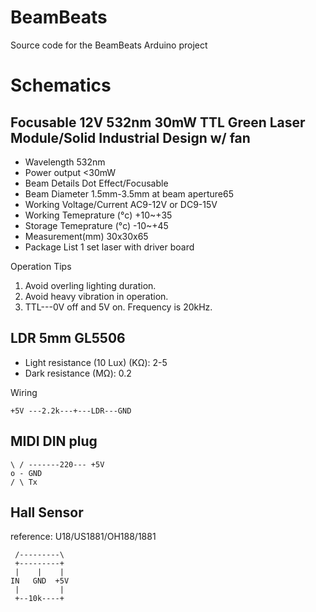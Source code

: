 # BeamBeats
Source code for the BeamBeats Arduino project

# Schematics

## Focusable 12V 532nm 30mW TTL Green Laser Module/Solid Industrial Design w/ fan

- Wavelength	532nm
- Power output <30mW
- Beam Details	 Dot Effect/Focusable
- Beam Diameter	1.5mm-3.5mm at beam aperture65
- Working Voltage/Current	 AC9-12V or DC9-15V
- Working Temeprature (°c)	 +10~+35
- Storage Temeprature (°c)	 -10~+45
- Measurement(mm)	 30x30x65
- Package List	 1 set laser with driver board

Operation Tips

1. Avoid overling lighting duration.
1. Avoid heavy vibration in operation.
1. TTL---0V off and 5V on. Frequency is 20kHz.

## LDR 5mm GL5506
- Light resistance (10 Lux) (KΩ): 2-5
- Dark resistance (MΩ): 0.2

Wiring

    +5V ---2.2k---+---LDR---GND

## MIDI DIN plug

    \ / -------220--- +5V
    o - GND
    / \ Tx

## Hall Sensor

reference: U18/US1881/OH188/1881

     /---------\
     +---------+
     |    |    |
    IN   GND  +5V
     |         |   
     +--10k----+

